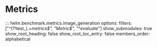 # Metrics

::: helm.benchmark.metrics.image_generation
    options:
        filters: ["^(?!test_).+_metrics$", "Metric$", "^evaluate_"]
        show_submodules: true
        show_root_heading: false
        show_root_toc_entry: false
        members_order: alphabetical
